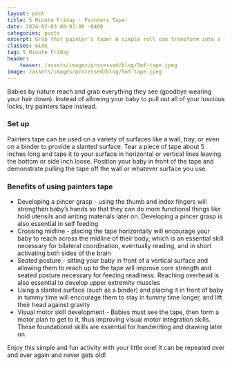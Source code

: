 ```yaml
---
layout: post
title: 5 Minute Friday - Painters Tape!
date: 2024-02-03 08:03:00 -0400
categories: posts
excerpt: Grab that painter's tape! A simple roll can transform into a fantastic 5 Minute Friday activity to develop your baby's pincer grasp, core strength, and visual-motor skills. Easy setup, big benefits!
classes: wide
tag: 5 Minute Friday
header:
    teaser: /assets/images/processed/blog/5mf-tape.jpeg
image: /assets/images/processed/blog/5mf-tape.jpeg
---
```



Babies by nature reach and grab everything they see (goodbye wearing your hair down). Instead of allowing your baby to pull out all of your luscious locks, try painters tape instead.

### Set up

Painters tape can be used on a variety of surfaces like a wall, tray, or even on a binder to provide a slanted surface. Tear a piece of tape about 5 inches long and tape it to your surface in horizontal or vertical lines leaving the bottom or side inch loose. Position your baby in front of the tape and demonstrate pulling the tape off the wall or whatever surface you use.

### Benefits of using painters tape

- Developing a pincer grasp - using the thumb and index fingers will strengthen baby’s hands so that they can do more functional things like hold utensils and writing materials later on. Developing a pincer grasp is also essential in self feeding
- Crossing midline - placing the tape horizontally will encourage your baby to reach across the midline of their body, which is an essential skill necessary for bilateral coordination, eventually reading, and in short activating both sides of the brain
- Seated posture - sitting your baby in front of a vertical surface and allowing them to reach up to the tape will improve core strength and seated posture necessary for feeding readiness. Reaching overhead is also essential to develop upper extremity muscles
- Using a slanted surface (such as a binder) and placing it in front of baby in tummy time will encourage them to stay in tummy time longer, and lift their head against gravity
- Visual motor skill development - Babies must see the tape, then form a motor plan to get to it, thus improving visual motor integration skills. These foundational skills are essential for handwriting and drawing later on.

Enjoy this simple and fun activity with your little one! It can be repeated over and over again and never gets old!

